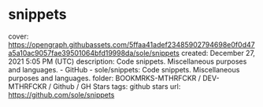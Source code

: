 # snippets

cover: https://opengraph.githubassets.com/5ffaa41adef23485902794698e0f0d47a5a10ac9057fae39501064bfd19998da/sole/snippets
created: December 27, 2021 5:05 PM (UTC)
description: Code snippets. Miscellaneous purposes and languages. - GitHub - sole/snippets: Code snippets. Miscellaneous purposes and languages.
folder: BOOKMRKS-MTHRFCKR / DEV-MTHRFCKR / Github / GH Stars
tags: github stars
url: https://github.com/sole/snippets